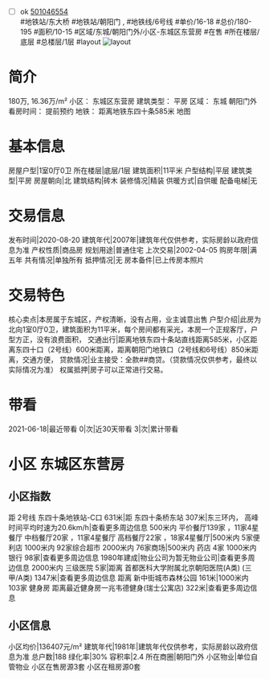- [ ] ok [501046554](https://bj.5i5j.com/ershoufang/501046554.html)  
 #地铁站/东大桥 #地铁站/朝阳门 ,  #地铁线/6号线
#单价/16-18 #总价/180-195 #面积/10-15   #区域/东城/朝阳门外/小区-东城区东营房 #在售 #所在楼层/底层 #总楼层/1层 #layout 
![layout](http://image2a.5i5j.com/scm/HOUSE_CUSTOMER/d4c75c1095db4a7ea3ffcc027ab579bc.jpg_P5.jpg) 
# 简介 
 180万,  16.36万/m² 
小区： 东城区东营房
建筑类型： 平房
区域： 东城 朝阳门外
看房时间： 提前预约
地铁： 距离地铁东四十条585米 地图
# 基本信息 
 房屋户型|1室0厅0卫
所在楼层|底层/1层
建筑面积|11平米
户型结构|平层
建筑类型|平房
房屋朝向|北
建筑结构|砖木
装修情况|精装
供暖方式|自供暖
配备电梯|无
# 交易信息 
 发布时间|2020-08-20
建筑年代|2007年|建筑年代仅供参考，实际房龄以政府信息为准
产权性质|商品房
规划用途|普通住宅
上次交易|2002-04-05
购房年限|满五年
共有情况|单独所有
抵押情况|无
房本备件|已上传房本照片
# 交易特色 
 核心卖点|本房属于东城区，产权清晰，没有占用，业主诚意出售
户型介绍|此房为北向1室0厅0卫，建筑面积为11平米，每个房间都有采光，本房一个正规客厅，户型方正，没有浪费面积，
交通出行|距离地铁东四十条站直线距离585米，小区距离东四十口（2号线）600米距离，距离朝阳门地铁口（2号线和6号线）850米距离，交通方便，
贷款情况|业主接受：全款##商贷。（贷款情况仅供参考，最终以实际情况为准）
权属抵押|房子可以正常进行交易。
# 带看 
 2021-06-18|最近带看	 0|次|近30天带看	 3|次|累计带看
# 小区 东城区东营房
## 小区指数 
 距 2号线 东四十条地铁站-C口 631米|距 东四十条桥东站 307米|东三环内， 高峰时间平均时速为20.6km/h|查看更多周边信息
500米内 平价餐厅139家 ，11家4星餐厅
中档餐厅20家 ，11家4星餐厅
高档餐厅22家 ，18家4星餐厅|500米内 5家便利店
1000米内 92家综合超市
2000米内 76家商场|500米内 药店 4家
1000米内 银行 98家|查看更多周边信息
1980年建成|物业公司为暂无物业公司|查看更多周边信息
2000米内 三级医院 5家|距离 首都医科大学附属北京朝阳医院(A类) (三甲/A类) 1347米|查看更多周边信息
距离 新中街城市森林公园 161米|1000米内 103家 健身房
距离最近健身房一兆韦德健身(瑞士公寓店) 322米|查看更多周边信息
## 小区信息 
 小区均价|136407元/m²
建筑年代|1981年|建筑年代仅供参考，实际房龄以政府信息为准
总户数|188
绿化率|30%
容积率|2.4
所在商圈|朝阳门外
小区物业|单位自管物业
小区在售房源3套
小区在租房源0套
